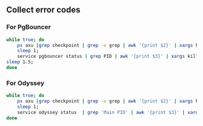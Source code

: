
## Collect error codes

### For PgBouncer
```bash
while true; do
    ps axu |grep checkpoint | grep -v grep | awk '{print $2}' | xargs kill -9;
    sleep 1;
    service pgbouncer status | grep PID | awk '{print $3}' | xargs kill -9;
sleep 1.5;
done
```

### For Odyssey
```bash
while true; do
    ps axu |grep checkpoint | grep -v grep | awk '{print $2}' | xargs kill -9;
    sleep 1;
    service odyssey status  | grep 'Main PID' | awk '{print $3}' | xargs kill -9;
done
```